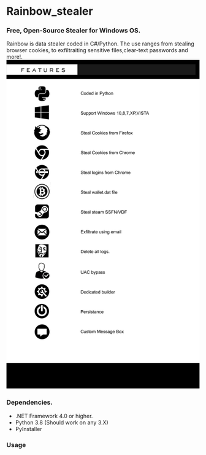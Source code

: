 # Rainbow_stealer
### Free, Open-Source Stealer for Windows OS.         
Rainbow is data stealer coded in C#/Python. The use ranges from stealing browser cookies, to exfiltraiting sensitive files,clear-text passwords and more!.        
![alt text](https://github.com/remix30303/Rainbow_stealer/blob/master/features.jpg)
### Dependencies.
* .NET Framework 4.0 or higher.
* Python 3.8 (Should work on any 3.X)
* PyInstaller
### Usage
  
